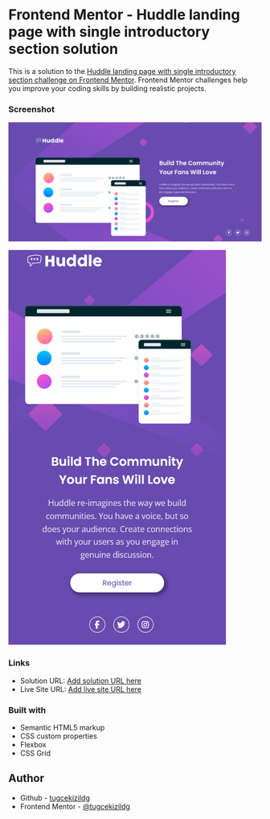 # Frontend Mentor - Huddle landing page with single introductory section solution

This is a solution to the [Huddle landing page with single introductory section challenge on Frontend Mentor](https://www.frontendmentor.io/challenges/huddle-landing-page-with-a-single-introductory-section-B_2Wvxgi0). Frontend Mentor challenges help you improve your coding skills by building realistic projects. 

### Screenshot

![Desktop Design](huddledesktopscreenshot.png)

![mobile Design](huddlemobiledesign.png)

### Links

- Solution URL: [Add solution URL here](https://github.com/tugcekizildg/Huddle_Landing_Page_Challenge_frontendmentor.io)
- Live Site URL: [Add live site URL here](https://669a3da8bbeee5bfff0c4be5--precious-starlight-3bd846.netlify.app)

### Built with

- Semantic HTML5 markup
- CSS custom properties
- Flexbox
- CSS Grid


## Author

- Github - [tugcekizildg](https://github.com/tugcekizildg)
- Frontend Mentor - [@tugcekizildg](https://www.frontendmentor.io/profile/tugcekizildg)

